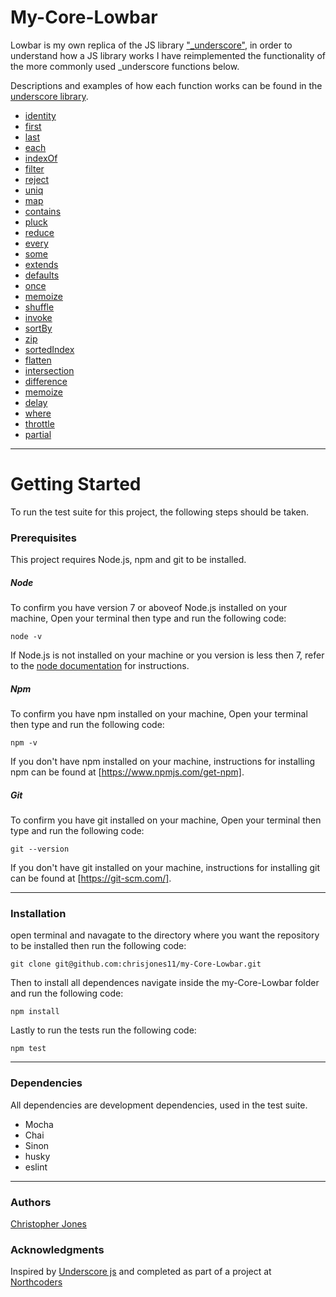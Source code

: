 # My-Core-Lowbar

Lowbar is my own replica of the JS library ["_underscore"](http://underscorejs.org/), in order to understand how a JS library works I have reimplemented the functionality of the more commonly used _underscore functions below.

Descriptions and examples of how each function works can be found in the [underscore library](http://underscorejs.org/).

* [identity](http://underscorejs.org/#identity)
* [first](http://underscorejs.org/#first)
* [last](http://underscorejs.org/#last)
* [each](http://underscorejs.org/#each)
* [indexOf](http://underscorejs.org/#indexOf)
* [filter](http://underscorejs.org/#filter)
* [reject](http://underscorejs.org/#reject)
* [uniq](http://underscorejs.org/#uniq)
* [map](http://underscorejs.org/#map)
* [contains](http://underscorejs.org/#contains)
* [pluck](http://underscorejs.org/#pluck)
* [reduce](http://underscorejs.org/#reduce)
* [every](http://underscorejs.org/#every)
* [some](http://underscorejs.org/#some)
* [extends](http://underscorejs.org/#extends)
* [defaults](http://underscorejs.org/#defaults)
* [once](http://underscorejs.org/#once)
* [memoize](http://underscorejs.org/#memoize)
* [shuffle](http://underscorejs.org/#shuffle)
* [invoke](http://underscorejs.org/#invoke)
* [sortBy](http://underscorejs.org/#sortBy)
* [zip](http://underscorejs.org/#zip)
* [sortedIndex](http://underscorejs.org/#sortedIndex)
* [flatten](http://underscorejs.org/#flatten)
* [intersection](http://underscorejs.org/#intersection)
* [difference](http://underscorejs.org/#difference)
* [memoize](http://underscorejs.org/#memoize)
* [delay](http://underscorejs.org/#delay)
* [where](http://underscorejs.org/#where)
* [throttle](http://underscorejs.org/#throttle)
* [partial](http://underscorejs.org/#partial)
___

# Getting Started

To run the test suite for this project, the following steps should be taken.

### Prerequisites

This project requires Node.js, npm and git to be installed. 

##### Node    

To confirm you have version 7 or aboveof Node.js installed on your machine,  Open your terminal then type and run the following code:

```
node -v
```

If Node.js is not installed on your machine or you version is less then 7, refer to the [node documentation](https://nodejs.org/en/download/package-manager/) for instructions. 

##### Npm  
  
To confirm you have npm installed on your machine, Open your terminal then type and run the following code:

```
npm -v
```

If you don't have npm installed on your machine, instructions for installing npm can be found at [https://www.npmjs.com/get-npm].

##### Git

To confirm you have git installed on your machine, Open your terminal then type and run the following code:

```
git --version
```

If you don't have git installed on your machine, instructions for installing git can be found at [https://git-scm.com/].

___

### Installation

open terminal and navagate to the directory where you want the repository to be installed then run the following code:

```
git clone git@github.com:chrisjones11/my-Core-Lowbar.git
```
Then to install all dependences navigate inside the my-Core-Lowbar folder and run the following code:

```
npm install
```
Lastly to run the tests run the following code:

```
npm test
```

___

### Dependencies

All dependencies are development dependencies, used in the test suite.

* Mocha
* Chai
* Sinon 
* husky
* eslint

___

### Authors

[Christopher Jones](https://github.com/chrisjones11) 

### Acknowledgments

Inspired by [Underscore js](http://underscorejs.org/) and completed as part of a project at [Northcoders](https://northcoders.com/)
